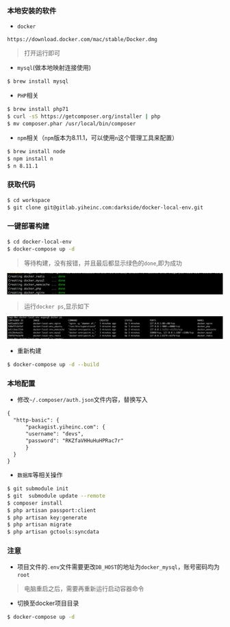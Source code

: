 ### 本地安装的软件
- `docker`
```
https://download.docker.com/mac/stable/Docker.dmg
```
> 打开运行即可  

- `mysql`(做本地映射连接使用)
```bash
$ brew install mysql
```
- `PHP`相关
```bash
$ brew install php71
$ curl -sS https://getcomposer.org/installer | php
$ mv composer.phar /usr/local/bin/composer
```
- `npm`相关（`npm`版本为8.11.1，可以使用`n`这个管理工具来配置）
```bash
$ brew install node
$ npm install n
$ n 8.11.1
```
### 获取代码
```bash
$ cd workspace
$ git clone git@gitlab.yiheinc.com:darkside/docker-local-env.git
```
### 一键部署构建
```bash
$ cd docker-local-env
$ docker-compose up -d
```
> 等待构建，没有报错，并且最后都显示绿色的`done`,即为成功  

![图片](./images/done.png)

> 运行`docker ps`,显示如下  

![图片](./images/yx.png)  

- 重新构建  

```bash
$ docker-compose up -d --build
```

<!-- ### `mysql`容器配置（可以外部访问连接）
```bash
$ docker exec -it <NAMES>/<CONTAINER ID> /bin/bash
$ mysql -uroot -proot
> grant all privileges on *.* to root@"%" identified by "password" with grant option; 
> flush privileges; 
> exit
$ exit
``` -->
### 本地配置

- 修改`~/.composer/auth.json`文件内容，替换写入  

```
{
  "http-basic": {
      "packagist.yiheinc.com": {
      "username": "devs",
      "password": "RKZfaVHHuHuHPRac7r"
      }
  }
}
```
- `数据库`等相关操作  

```bash
$ git submodule init
$ git  submodule update --remote
$ composer install
$ php artisan passport:client
$ php artisan key:generate
$ php artisan migrate
$ php artisan gctools:syncdata
```
<!-- - 创建`nginx`配置文件  

```bash
$ touch ~/workspace/nginx/conf.d/dev.conf 
```
> 将下面的信息写入该文件  

```
server {
    listen       80;
    server_name ~^(.+)\.(dev|dev\.1he\.me||stage\.focusyun\.com)$;
        set $file_path $1;
        if ($host = "wx.stage.focusyun.com"){
                set $file_path "h5focus";
        }
    root    /var/www/$file_path/public;
    location / {
        index index.html index.php;
        try_files $uri $uri/ /index.php?$query_string;
    }
    charset utf-8;
    error_page   500 502 503 504  /50x.html;
    location = /50x.html {
        root   html;
    }
    location ~ \.php$ {
        root    /var/www/$file_path/public;
        fastcgi_pass   docker-local-env_ubuntu_1:9000; # PHP-FPM default running on this port.
        fastcgi_index  index.php;
        include        fastcgi_params;
        fastcgi_param  SCRIPT_FILENAME $document_root$fastcgi_script_name;
    }
}
```
- 重启`nginx`镜像  

```bash
$ docker restart <NAMES>/<CONTAINER ID>
``` -->
### 注意
- 项目文件的`.env`文件需要更改`DB_HOST`的地址为`docker_mysql`，账号密码均为`root`  

> 电脑重启之后，需要再重新运行启动容器命令  

- 切换至docker项目目录  

```bash
$ docker-compose up -d
```
